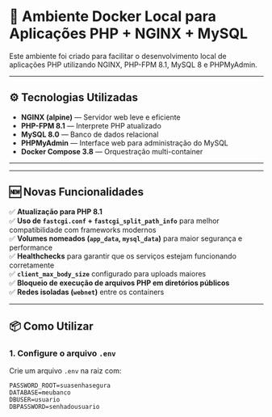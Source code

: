 # 🐳 Ambiente Docker Local para Aplicações PHP + NGINX + MySQL

Este ambiente foi criado para facilitar o desenvolvimento local de aplicações PHP utilizando NGINX, PHP-FPM 8.1, MySQL 8 e PHPMyAdmin.

---

## ⚙️ Tecnologias Utilizadas

- **NGINX (alpine)** — Servidor web leve e eficiente
- **PHP-FPM 8.1** — Interprete PHP atualizado
- **MySQL 8.0** — Banco de dados relacional
- **PHPMyAdmin** — Interface web para administração do MySQL
- **Docker Compose 3.8** — Orquestração multi-container

---


---

## 🆕 Novas Funcionalidades

✅ **Atualização para PHP 8.1**  
✅ **Uso de `fastcgi.conf` + `fastcgi_split_path_info`** para melhor compatibilidade com frameworks modernos  
✅ **Volumes nomeados (`app_data`, `mysql_data`)** para maior segurança e performance  
✅ **Healthchecks** para garantir que os serviços estejam funcionando corretamente  
✅ **`client_max_body_size`** configurado para uploads maiores  
✅ **Bloqueio de execução de arquivos PHP em diretórios públicos**  
✅ **Redes isoladas (`webnet`)** entre os containers  

---

## 📦 Como Utilizar

### 1. Configure o arquivo `.env`

Crie um arquivo `.env` na raiz com:

```env
PASSWORD_ROOT=suasenhasegura
DATABASE=meubanco
DBUSER=usuario
DBPASSWORD=senhadousuario

